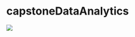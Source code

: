 # capstoneDataAnalytics
<img src="https://raw.githubusercontent.com/vsebas7/capstoneDataAnalytics/capstoneVS.png">
